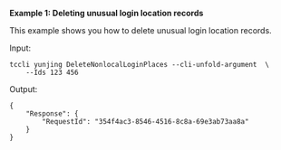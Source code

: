 **Example 1: Deleting unusual login location records**

This example shows you how to delete unusual login location records.

Input: 

```
tccli yunjing DeleteNonlocalLoginPlaces --cli-unfold-argument  \
    --Ids 123 456
```

Output: 
```
{
    "Response": {
        "RequestId": "354f4ac3-8546-4516-8c8a-69e3ab73aa8a"
    }
}
```

